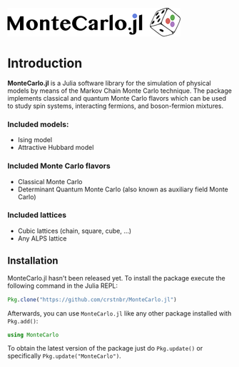 ![logo](assets/logo.png)

# Introduction

**MonteCarlo.jl** is a Julia software library for the simulation of physical models by means of the Markov Chain Monte Carlo technique. The package implements classical and quantum Monte Carlo flavors which can be used to study spin systems, interacting fermions, and boson-fermion mixtures.

### Included models:

* Ising model
* Attractive Hubbard model

### Included Monte Carlo flavors

* Classical Monte Carlo
* Determinant Quantum Monte Carlo (also known as auxiliary field Monte Carlo)

### Included lattices

* Cubic lattices (chain, square, cube, ...)
* Any ALPS lattice

## Installation

MonteCarlo.jl hasn't been released yet. To install the package execute the following command in the Julia REPL:
```julia
Pkg.clone("https://github.com/crstnbr/MonteCarlo.jl")
```

Afterwards, you can use `MonteCarlo.jl` like any other package installed with `Pkg.add()`:
```julia
using MonteCarlo
```

To obtain the latest version of the package just do `Pkg.update()` or specifically `Pkg.update("MonteCarlo")`.
